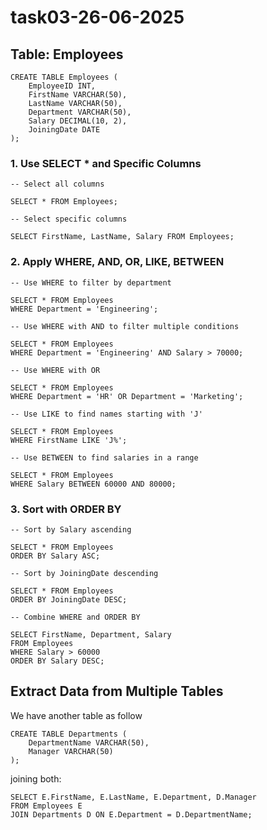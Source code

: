 # task03-26-06-2025

## Table: Employees

```
CREATE TABLE Employees (
    EmployeeID INT,
    FirstName VARCHAR(50),
    LastName VARCHAR(50),
    Department VARCHAR(50),
    Salary DECIMAL(10, 2),
    JoiningDate DATE
);
```

###  1. Use SELECT * and Specific Columns

```
-- Select all columns

SELECT * FROM Employees;

-- Select specific columns

SELECT FirstName, LastName, Salary FROM Employees;
```

###  2. Apply WHERE, AND, OR, LIKE, BETWEEN

```
-- Use WHERE to filter by department

SELECT * FROM Employees
WHERE Department = 'Engineering';

-- Use WHERE with AND to filter multiple conditions

SELECT * FROM Employees
WHERE Department = 'Engineering' AND Salary > 70000;

-- Use WHERE with OR

SELECT * FROM Employees
WHERE Department = 'HR' OR Department = 'Marketing';

-- Use LIKE to find names starting with 'J'

SELECT * FROM Employees
WHERE FirstName LIKE 'J%';

-- Use BETWEEN to find salaries in a range

SELECT * FROM Employees
WHERE Salary BETWEEN 60000 AND 80000;
```


### 3. Sort with ORDER BY

```
-- Sort by Salary ascending

SELECT * FROM Employees
ORDER BY Salary ASC;

-- Sort by JoiningDate descending

SELECT * FROM Employees
ORDER BY JoiningDate DESC;

-- Combine WHERE and ORDER BY

SELECT FirstName, Department, Salary
FROM Employees
WHERE Salary > 60000
ORDER BY Salary DESC;
```


## Extract Data from Multiple Tables

We have another table as follow
```
CREATE TABLE Departments (
    DepartmentName VARCHAR(50),
    Manager VARCHAR(50)
);
```
joining both:

```
SELECT E.FirstName, E.LastName, E.Department, D.Manager
FROM Employees E
JOIN Departments D ON E.Department = D.DepartmentName;
```



